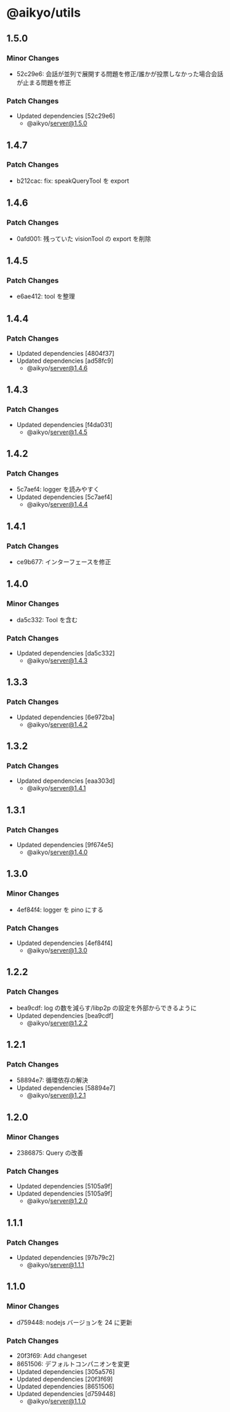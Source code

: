 # @aikyo/utils

## 1.5.0

### Minor Changes

- 52c29e6: 会話が並列で展開する問題を修正/誰かが投票しなかった場合会話が止まる問題を修正

### Patch Changes

- Updated dependencies [52c29e6]
  - @aikyo/server@1.5.0

## 1.4.7

### Patch Changes

- b212cac: fix: speakQueryTool を export

## 1.4.6

### Patch Changes

- 0afd001: 残っていた visionTool の export を削除

## 1.4.5

### Patch Changes

- e6ae412: tool を整理

## 1.4.4

### Patch Changes

- Updated dependencies [4804f37]
- Updated dependencies [ad58fc9]
  - @aikyo/server@1.4.6

## 1.4.3

### Patch Changes

- Updated dependencies [f4da031]
  - @aikyo/server@1.4.5

## 1.4.2

### Patch Changes

- 5c7aef4: logger を読みやすく
- Updated dependencies [5c7aef4]
  - @aikyo/server@1.4.4

## 1.4.1

### Patch Changes

- ce9b677: インターフェースを修正

## 1.4.0

### Minor Changes

- da5c332: Tool を含む

### Patch Changes

- Updated dependencies [da5c332]
  - @aikyo/server@1.4.3

## 1.3.3

### Patch Changes

- Updated dependencies [6e972ba]
  - @aikyo/server@1.4.2

## 1.3.2

### Patch Changes

- Updated dependencies [eaa303d]
  - @aikyo/server@1.4.1

## 1.3.1

### Patch Changes

- Updated dependencies [9f674e5]
  - @aikyo/server@1.4.0

## 1.3.0

### Minor Changes

- 4ef84f4: logger を pino にする

### Patch Changes

- Updated dependencies [4ef84f4]
  - @aikyo/server@1.3.0

## 1.2.2

### Patch Changes

- bea9cdf: log の数を減らす/libp2p の設定を外部からできるように
- Updated dependencies [bea9cdf]
  - @aikyo/server@1.2.2

## 1.2.1

### Patch Changes

- 58894e7: 循環依存の解決
- Updated dependencies [58894e7]
  - @aikyo/server@1.2.1

## 1.2.0

### Minor Changes

- 2386875: Query の改善

### Patch Changes

- Updated dependencies [5105a9f]
- Updated dependencies [5105a9f]
  - @aikyo/server@1.2.0

## 1.1.1

### Patch Changes

- Updated dependencies [97b79c2]
  - @aikyo/server@1.1.1

## 1.1.0

### Minor Changes

- d759448: nodejs バージョンを 24 に更新

### Patch Changes

- 20f3f69: Add changeset
- 8651506: デフォルトコンパニオンを変更
- Updated dependencies [305a576]
- Updated dependencies [20f3f69]
- Updated dependencies [8651506]
- Updated dependencies [d759448]
  - @aikyo/server@1.1.0
